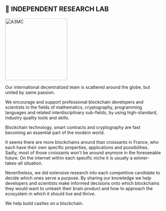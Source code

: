 ## 🔭 INDEPENDENT RESEARCH LAB 

<div>
  <img src="https://art3mis.cloud/assets/images/logo.png" title="ART3MIS.CLOUD" alt="A3MC" width="200"/>
</div>


Our international decentralized team is scattered around the globe, but united by same passion.

We encourage and support professional blockchain developers and scientists in the fields of mathematics, cryptography, programming languages and related interdisciplinary sub-fields, by using high-standard, industry quality tools and skills.

Blockchain technology, smart contracts and cryptography are fast becoming an essential part of the modern world.

It seems there are more blockchains around than croissants in France, who each have their own specific properties, applications and possibilities. Sadly, most of those croissants won't be around anymore in the foreseeable future. On the internet within each specific niche it is usually a winner-takes-all situation.

Nevertheless, we did extensive research into each competitive candidate to decide which ones serve a purpose. By sharing our knowledge we help developers and scientists make informed decisions onto which blockchains they would want to unleash their brain product and how to approach the ecosystem in which it should live and thrive.

We help build castles on a blockchain.
